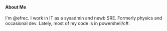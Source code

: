 #### About Me

I'm @efrec.
I work in IT as a sysadmin and newb SRE.
Formerly physics and occasional dev.
Lately, most of my code is in powershell/c#.
